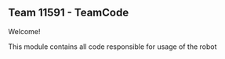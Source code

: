 ## Team 11591 - TeamCode

Welcome!

This module contains all code responsible for usage of the robot
